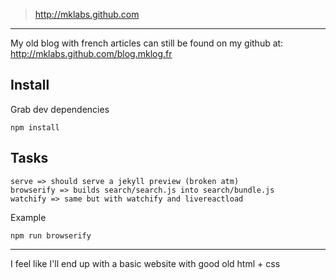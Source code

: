 
> http://mklabs.github.com

---

My old blog with french articles can still be found on my github at:
http://mklabs.github.com/blog.mklog.fr

## Install

Grab dev dependencies

    npm install

## Tasks

    serve => should serve a jekyll preview (broken atm)
    browserify => builds search/search.js into search/bundle.js
    watchify => same but with watchify and livereactload

Example

    npm run browserify

---

I feel like I'll end up with a basic website with good old html + css
